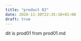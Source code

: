 ```yaml
---
title: "product 02"
date: 2020-11-30T22:35:18+01:00
draft: true
---
```

dit is prod01 from prod01.md
